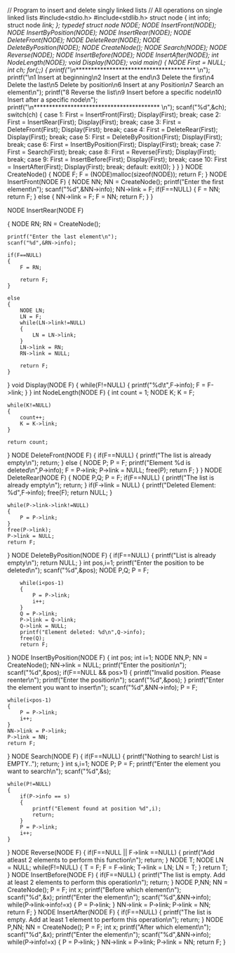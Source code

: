 // Program to insert and delete singly linked lists
// All operations on single linked lists
#include<stdio.h>
#include<stdlib.h>
struct node
{
    int info;
    struct node *link;
};
typedef struct node *NODE;
NODE InsertFront(NODE);
NODE InsertByPosition(NODE);
NODE InsertRear(NODE);
NODE DeleteFront(NODE);
NODE DeleteRear(NODE);
NODE DeleteByPosition(NODE);
NODE CreateNode();
NODE Search(NODE);
NODE Reverse(NODE);
NODE InsertBefore(NODE);
NODE InsertAfter(NODE);
int NodeLength(NODE);
void Display(NODE);
void main()
{
    NODE First = NULL;
    int ch;
    for(;;)
    {
        printf("\n***************************************** \n");
        printf("\n1 Insert at beginning\n2 Insert at the end\n3 Delete the first\n4 Delete the last\n5 Delete by position\n6 Insert at any Position\n7 Search an element\n");
        printf("8 Reverse the list\n9 Insert before a specific node\n10 Insert after a specific node\n");
        printf("\n***************************************** \n");
        scanf("%d",&ch);
        switch(ch)
        {
            case 1: First = InsertFront(First);
                    Display(First);
                    break;
            case 2: First = InsertRear(First);
                    Display(First);
                    break;
            case 3: First = DeleteFront(First);
                    Display(First);
                    break;
            case 4: First = DeleteRear(First);
                    Display(First);
                    break;
            case 5: First = DeleteByPosition(First);
                    Display(First);
                    break;
            case 6: First = InsertByPosition(First);
                    Display(First);
                    break;
            case 7: First = Search(First);
                    break;
            case 8: First = Reverse(First);
                    Display(First);
                    break;
            case 9: First = InsertBefore(First);
                    Display(First);
                    break;
            case 10: First = InsertAfter(First);
                     Display(First);
                     break;
            default: exit(0);
        }
    }
}
NODE CreateNode()
{
    NODE F;
    F = (NODE)malloc(sizeof(NODE));
    return F;
}
NODE InsertFront(NODE F)
{
    NODE NN;
    NN = CreateNode();
    printf("Enter the first element\n");
    scanf("%d",&NN->info);
    NN->link = F;
    if(F==NULL)
    {
        F = NN;
        return F;
    }
    else
    {
        NN->link = F;
        F = NN;
        return F;
    }
}

NODE InsertRear(NODE F)

{
    NODE RN;
    RN = CreateNode();
    
    printf("Enter the last element\n");
    scanf("%d",&RN->info);
    
    if(F==NULL)
    {
        F = RN;

        return F;
    }
    
    else
    {
        NODE LN;
        LN = F;
        while(LN->link!=NULL)
        {
            LN = LN->link;
        }
        LN->link = RN;
        RN->link = NULL;

        return F;
    }
}
void Display(NODE F)
{
    while(F!=NULL)
    {
        printf("%d\t",F->info);
        F = F->link;
    }
}
int NodeLength(NODE F)
{
    int count = 1;
    NODE K;
    K = F;
    
    while(K!=NULL)
    {
        count++;
        K = K->link;
    }

    return count;
}
NODE DeleteFront(NODE F)
{
    if(F==NULL)
    {
        printf("The list is already empty\n");
        return;
    }
    else
    {
        NODE P;
        P = F;
        printf("Element %d is deleted\n",P->info);
        F = P->link;
        P->link = NULL;
        free(P);
        return F;
    }
}
NODE DeleteRear(NODE F)
{
    NODE P,Q;
    P = F;
    if(F==NULL)
    {
        printf("The list is already empty\n");
        return;
    }
    if(F->link = NULL)
    {
        printf("Deleted Element: %d",F->info);
        free(F);
        return NULL;
    }
    
    while(P->link->link!=NULL)
    {
        P = P->link;
    }
    free(P->link);
    P->link = NULL;
    return F;
}
NODE DeleteByPosition(NODE F)
{
    if(F==NULL)
    {
        printf("List is already empty\n");
        return NULL;
    }
    int pos,i=1;
    printf("Enter the position to be deleted\n");
    scanf("%d",&pos);
        NODE P,Q;
        P = F;
        
        while(i<pos-1)
        {
            P = P->link;
            i++;
        }
        Q = P->link;
        P->link = Q->link;
        Q->link = NULL;
        printf("Element deleted: %d\n",Q->info);
        free(Q);
        return F;
}
NODE InsertByPosition(NODE F)
{
    int pos;
    int i=1;
    NODE NN,P;
    NN = CreateNode();
    NN->link = NULL;
    printf("Enter the position\n");
    scanf("%d",&pos);
    if(F==NULL && pos>1)
    {
        printf("Invalid position. Please reenter\n");
        printf("Enter the position\n");
        scanf("%d",&pos);
    }
    printf("Enter the element you want to insert\n");
    scanf("%d",&NN->info);
    P = F;
    
    while(i<pos-1)
    {
        P = P->link;
        i++;
    }
    NN->link = P->link;
    P->link = NN;
    return F;
}
NODE Search(NODE F)
{
    if(F==NULL)
    {
        printf("Nothing to search! List is EMPTY..");
        return;
    }
    int s,i=1;
    NODE P;
    P = F;
    printf("Enter the element you want to search\n");
    scanf("%d",&s);

    while(P!=NULL)
    {
        if(P->info == s)
        {
            printf("Element found at position %d",i);
            return;
        }
        P = P->link;
        i++;
    }
}
NODE Reverse(NODE F)
{
    if(F==NULL || F->link ==NULL)
    {
        printf("Add atleast 2 elements to perform this function\n");
        return;
    }
    NODE T;
    NODE LN = NULL;
    while(F!=NULL)
    {
        T = F;
        F = F->link;
        T->link = LN;
        LN = T;
    }
    return T;
}
NODE InsertBefore(NODE F)
{
    if(F==NULL)
    {
        printf("The list is empty. Add at least 2 elements to perform this operation\n");
        return;
    }
    NODE P,NN;
    NN = CreateNode();
    P = F;
    int x;
    printf("Before which element\n");
    scanf("%d",&x);
    printf("Enter the element\n");
    scanf("%d",&NN->info);
    while(P->link->info!=x)
    {
        P = P->link;
    }
    NN->link = P->link;
    P->link = NN;
    return F;
}
NODE InsertAfter(NODE F)
{
    if(F==NULL)
    {
        printf("The list is empty. Add at least 1 element to perform this operation\n");
        return;
    }
    NODE P,NN;
    NN = CreateNode();
    P = F;
    int x;
    printf("After which element\n");
    scanf("%d",&x);
    printf("Enter the element\n");
    scanf("%d",&NN->info);
    while(P->info!=x)
    {
        P = P->link;
    }
    NN->link = P->link;
    P->link = NN;
    return F;
}
